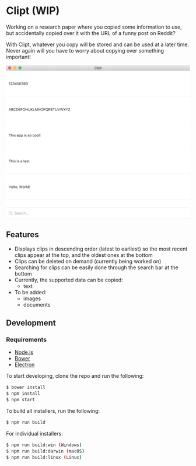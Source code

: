 # Clipt (WIP)

Working on a research paper where you copied some information to use, but
accidentally copied over it with the URL of a funny post on Reddit?

With Clipt, whatever you copy will be stored and can be used at a later
time. Never again will you have to worry about copying over something
important!

![alt text](./public/imgs/search.png)

## Features
- Displays clips in descending order (latest to earliest) so the most recent
  clips appear at the top, and the oldest ones at the bottom
- Clips can be deleted on demand (currently being worked on)
- Searching for clips can be easily done through the search bar at the bottom
- Currently, the supported data can be copied:
  - text
- To be added:
  - images
  - documents

## Development

### Requirements
- [Node.js](https://goo.gl/QXkkAl)
- [Bower](https://goo.gl/j0z3QO)
- [Electron](https://goo.gl/3gzXUm)

To start developing, clone the repo and run the following:

```bash
$ bower install
$ npm install
$ npm start
```

To build all installers, run the following:

```bash
$ npm run build
```

For individual installers:

```bash
$ npm run build:win (Windows)
$ npm run build:darwin (macOS)
$ npm run build:linux (Linux)
```
